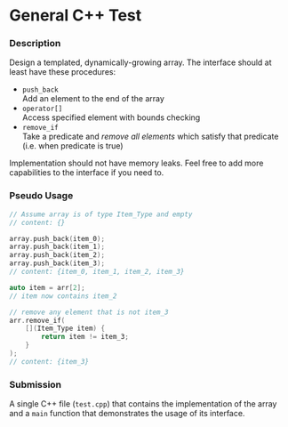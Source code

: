 # General C++ Test

### Description

Design a templated, dynamically-growing array. The interface should at least have these procedures:

- `push_back`</br>
	Add an element to the end of the array
- `operator[]`</br>
	Access specified element with bounds checking
- `remove_if`</br>
	Take a predicate and _remove all elements_ which satisfy that predicate (i.e. when predicate is true)

Implementation should not have memory leaks. Feel free to add more capabilities to the interface if you need to.

### Pseudo Usage
```c++
// Assume array is of type Item_Type and empty
// content: {}

array.push_back(item_0);
array.push_back(item_1);
array.push_back(item_2);
array.push_back(item_3);
// content: {item_0, item_1, item_2, item_3}

auto item = arr[2];
// item now contains item_2

// remove any element that is not item_3
arr.remove_if(
	[](Item_Type item) {
		return item != item_3;
	}
);
// content: {item_3}
```

### Submission
A single C++ file (`test.cpp`) that contains the implementation of the array and a `main` function that demonstrates the usage of its interface.
